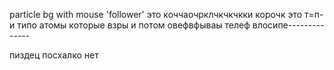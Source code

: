 


particle bg with mouse 'follower' 
это коччаочрклчкчкчкки корочк это т=п-
и типо атомы которые взры и потом овефвфываы телеф влосипе--------------











































































































































































































































































































































































































































































































































































































































































































































































































































































































































































































































































































































пиздец посхалко нет 
